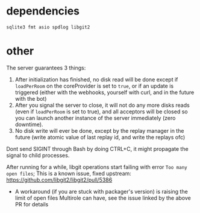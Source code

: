 # dependencies
`sqlite3 fmt asio spdlog libgit2`

# other
The server guarantees 3 things:
  1. After initialization has finished, no disk read will be done except if `loadPerRoom` on the coreProvider is set to `true`, or if an update is triggered (either with the webhooks, yourself with curl, and in the future with the bot)
  2. After you signal the server to close, it will not do any more disks reads (even if `loadPerRoom` is set to true), and all acceptors will be closed so you can launch another instance of the server immediately (zero downtime).
  3. No disk write will ever be done, except by the replay manager in the future (write atomic value of last replay id, and write the replays ofc)

Dont send SIGINT through Bash by doing CTRL+C, it might propagate the signal to child processes.

After running for a while, libgit operations start failing with error `Too many open files`; This is a known issue, fixed upstream: https://github.com/libgit2/libgit2/pull/5386
  * A workaround (if you are stuck with packager's version) is raising the limit of open files Multirole can have, see the issue linked by the above PR for details
